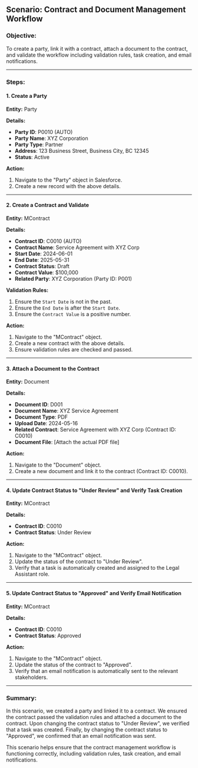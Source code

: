 ## Scenario: Contract and Document Management Workflow

### Objective:
To create a party, link it with a contract, attach a document to the contract, and validate the workflow including validation rules, task creation, and email notifications.

---

### Steps:

#### 1. Create a Party

**Entity:** Party

**Details:**
- **Party ID**: P0010 (AUTO)
- **Party Name**: XYZ Corporation
- **Party Type**: Partner
- **Address**: 123 Business Street, Business City, BC 12345
- **Status**: Active

**Action:**
1. Navigate to the "Party" object in Salesforce.
2. Create a new record with the above details.

---

#### 2. Create a Contract and Validate

**Entity:** MContract

**Details:**
- **Contract ID**: C0010 (AUTO)
- **Contract Name**: Service Agreement with XYZ Corp
- **Start Date**: 2024-06-01
- **End Date**: 2025-05-31
- **Contract Status**: Draft
- **Contract Value**: $100,000
- **Related Party**: XYZ Corporation (Party ID: P001)

**Validation Rules:**
1. Ensure the `Start Date` is not in the past.
2. Ensure the `End Date` is after the `Start Date`.
3. Ensure the `Contract Value` is a positive number.

**Action:**
1. Navigate to the "MContract" object.
2. Create a new contract with the above details.
3. Ensure validation rules are checked and passed.

---

#### 3. Attach a Document to the Contract

**Entity:** Document

**Details:**
- **Document ID**: D001
- **Document Name**: XYZ Service Agreement
- **Document Type**: PDF
- **Upload Date**: 2024-05-16
- **Related Contract**: Service Agreement with XYZ Corp (Contract ID: C0010)
- **Document File**: [Attach the actual PDF file]

**Action:**
1. Navigate to the "Document" object.
2. Create a new document and link it to the contract (Contract ID: C0010).

---

#### 4. Update Contract Status to "Under Review" and Verify Task Creation

**Entity:** MContract

**Details:**
- **Contract ID**: C0010
- **Contract Status**: Under Review

**Action:**
1. Navigate to the "MContract" object.
2. Update the status of the contract to "Under Review".
3. Verify that a task is automatically created and assigned to the Legal Assistant role.

---

#### 5. Update Contract Status to "Approved" and Verify Email Notification

**Entity:** MContract

**Details:**
- **Contract ID**: C0010
- **Contract Status**: Approved

**Action:**
1. Navigate to the "MContract" object.
2. Update the status of the contract to "Approved".
3. Verify that an email notification is automatically sent to the relevant stakeholders.

---

### Summary:

In this scenario, we created a party and linked it to a contract. We ensured the contract passed the validation rules and attached a document to the contract. Upon changing the contract status to "Under Review", we verified that a task was created. Finally, by changing the contract status to "Approved", we confirmed that an email notification was sent.

This scenario helps ensure that the contract management workflow is functioning correctly, including validation rules, task creation, and email notifications.
